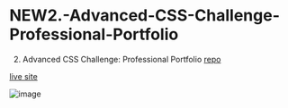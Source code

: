 # NEW2.-Advanced-CSS-Challenge-Professional-Portfolio
2. Advanced CSS Challenge: Professional Portfolio
[repo](https://github.com/InaWise/NEW2.-Advanced-CSS-Challenge-Professional-Portfolio)

[live site](https://inawise.github.io/NEW2.-Advanced-CSS-Challenge-Professional-Portfolio/)


![image](https://user-images.githubusercontent.com/77795818/124655395-c7cf8680-de6d-11eb-9783-2f0c6944f930.png)
